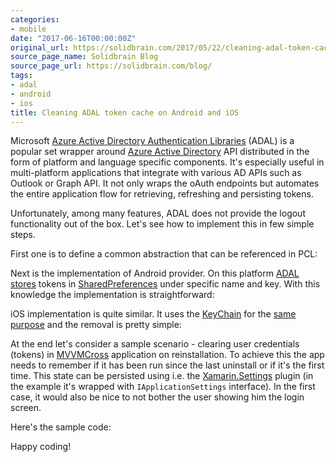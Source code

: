 ```yaml
---
categories:
- mobile
date: "2017-06-16T00:00:00Z"
original_url: https://solidbrain.com/2017/05/22/cleaning-adal-token-cache-on-android-and-ios/
source_page_name: Solidbrain Blog
source_page_url: https://solidbrain.com/blog/
tags:
- adal
- android
- ios
title: Cleaning ADAL token cache on Android and iOS
---
```


Microsoft [Azure Active Directory Authentication Libraries](https://docs.microsoft.com/en-us/azure/active-directory/develop/active-directory-authentication-libraries) (ADAL) is a popular set wrapper around [Azure Active Directory](https://docs.microsoft.com/en-us/azure/active-directory/) API distributed in the form of platform and language specific components. It's especially useful in multi-platform applications that integrate with various AD APIs such as Outlook or Graph API. It not only wraps the oAuth endpoints but automates the entire application flow for retrieving, refreshing and persisting tokens.

Unfortunately, among many features, ADAL does not provide the logout functionality out of the box. Let's see how to implement this in few simple steps.<!--more-->

First one is to define a common abstraction that can be referenced in PCL:

<script src="https://gist.github.com/mmierzwa/08d60d39692557d9f939d8cec365bd8b.js"></script>

Next is the implementation of Android provider. On this platform [ADAL stores](https://github.com/AzureAD/azure-activedirectory-library-for-dotnet/blob/dev/src/Microsoft.IdentityModel.Clients.ActiveDirectory/Platforms/android/TokenCachePlugin.cs) tokens in [SharedPreferences](https://developer.android.com/reference/android/content/SharedPreferences.html) under specific name and key. With this knowledge the implementation is straightforward:

<script src="https://gist.github.com/mmierzwa/3692b6cc9d7a26c167e661879e61786a.js"></script>

iOS implementation is quite similar. It uses the [KeyChain](https://developer.apple.com/library/content/documentation/Security/Conceptual/keychainServConcepts/02concepts/concepts.html#//apple_ref/doc/uid/TP30000897-CH204-SW8) for the [same purpose](https://github.com/AzureAD/azure-activedirectory-library-for-dotnet/blob/dev/src/Microsoft.IdentityModel.Clients.ActiveDirectory/Platforms/iOS/TokenCachePlugin.cs) and the removal is pretty simple:

<script src="https://gist.github.com/mmierzwa/3a2057b6a8c906d836c347960796b8b4.js"></script>

At the end let's consider a sample scenario - clearing user credentials (tokens) in [MVVMCross](https://www.mvvmcross.com) application on reinstallation. To achieve this the app needs to remember if it has been run since the last uninstall or if it's the first time. This state can be persisted using i.e. the [Xamarin.Settings](https://github.com/jamesmontemagno/SettingsPlugin) plugin (in the example it's wrapped with `IApplicationSettings` interface). In the first case, it would also be nice to not bother the user showing him the login screen.

Here's the sample code:

<script src="https://gist.github.com/mmierzwa/a11c66cbfd13caf1aa65908c58f22ee1.js"></script>

Happy coding!
